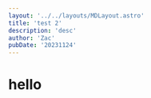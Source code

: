 ```yaml
---
layout: '../../layouts/MDLayout.astro'
title: 'test 2'
description: 'desc'
author: 'Zac'
pubDate: '20231124'
---
```

# hello
